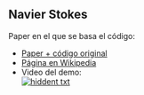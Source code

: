 ## Navier Stokes

Paper en el que se basa el código:
- [Paper + código original](https://www.dgp.toronto.edu/public_user/stam/reality/Research/pdf/GDC03.pdf)
- [Página en Wikipedia](https://en.wikipedia.org/wiki/Navier%E2%80%93Stokes_equations)
- Video del demo:  
 [![hiddent txt](http://img.youtube.com/vi/oBz4_y-1Ezw/0.jpg)](http://www.youtube.com/watch?v=oBz4_y-1Ezw "Navier-Stokes simulation")
